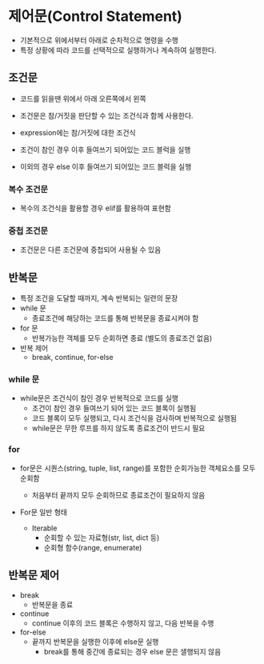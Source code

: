 # 제어문(Control Statement)

- 기본적으로 위에서부터 아래로 순차적으로 명령을 수행
- 특정 상황에 따라 코드를 선택적으로 실행하거나 계속하여 실행한다.



## 조건문

- 코드를 읽을땐 위에서 아래 오른쪽에서 왼쪽

- 조건문은 참/거짓을 판단할 수 있는 조건식과 함께 사용한다.

-  expression에는 참/거짓에 대한 조건식

  - 조건이 참인 경우 이후 들여쓰기 되어있는 코드 블럭을 실행

  - 이외의 경우 else 이후 들여쓰기 되어있는 코드 블럭을 실행

    

### 복수 조건문

- 복수의 조건식을 활용할 경우 elif를 활용하여 표현함

### 중첩 조건문

- 조건문은 다른 조건문에 중첩되어 사용될 수 있음



## 반복문

- 특정 조건을 도달할 때까지, 계속 반복되는 일련의 문장
- while 문
  - 종료조건에 해당하는 코드를 통해 반복문을 종료시켜야 함
- for 문
  - 반복가능한 객체를 모두 순회하면 종료 (별도의 종료조건 없음)
- 반복 제어
  - break, continue, for-else

### while 문

- while문은 조건식이 참인 경우 반복적으로 코드를 실행
  - 조건이 참인 경우 들여쓰기 되어 있는 코드 블록이 실행됨
  - 코드 블록이 모두 실행되고, 다시 조건식을 검사하며 반복적으로 실행됨
  - while문은 무한 루프를 하지 않도록 종료조건이 반드시 필요

### for

- for문은 시퀀스(string, tuple, list, range)를 포함한 순회가능한 객체요소를 모두 순회함
  - 처음부터 끝까지 모두 순회하므로 종료조건이 필요하지 않음



- For문 일반 형태
  - Iterable
    - 순회할 수 있는 자료형(str, list, dict 등)
    - 순회형 함수(range, enumerate)



## 반복문 제어

- break
  - 반복문을 종료
- continue
  - continue 이후의 코드 블록은 수행하지 않고, 다음 반복을 수행
- for-else
  - 끝까지 반복문을 실행한 이후에 else문 실행
    - break를 통해 중간에 종료되는 경우 else 문은 샐행되지 않음

